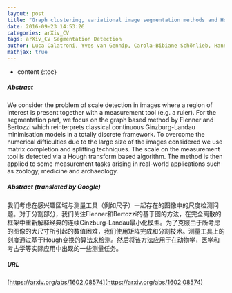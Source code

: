 ```yaml
---
layout: post
title: "Graph clustering, variational image segmentation methods and Hough transform scale detection for object measurement in images"
date: 2016-09-23 14:53:26
categories: arXiv_CV
tags: arXiv_CV Segmentation Detection
author: Luca Calatroni, Yves van Gennip, Carola-Bibiane Schönlieb, Hannah Rowland, Arjuna Flenner
mathjax: true
---
```


* content
{:toc}

##### Abstract
We consider the problem of scale detection in images where a region of interest is present together with a measurement tool (e.g. a ruler). For the segmentation part, we focus on the graph based method by Flenner and Bertozzi which reinterprets classical continuous Ginzburg-Landau minimisation models in a totally discrete framework. To overcome the numerical difficulties due to the large size of the images considered we use matrix completion and splitting techniques. The scale on the measurement tool is detected via a Hough transform based algorithm. The method is then applied to some measurement tasks arising in real-world applications such as zoology, medicine and archaeology.

##### Abstract (translated by Google)
我们考虑在感兴趣区域与测量工具（例如尺子）一起存在的图像中的尺度检测问题。对于分割部分，我们关注Flenner和Bertozzi的基于图的方法，在完全离散的框架中重新解释经典的连续Ginzburg-Landau最小化模型。为了克服由于所考虑的图像的大尺寸所引起的数值困难，我们使用矩阵完成和分割技术。测量工具上的刻度通过基于Hough变换的算法来检测。然后将该方法应用于在动物学，医学和考古学等实际应用中出现的一些测量任务。

##### URL
[https://arxiv.org/abs/1602.08574](https://arxiv.org/abs/1602.08574)

